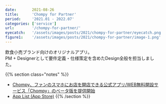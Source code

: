 ```yaml
---
date:       2021-08-26
title:      'Chompy for Partner'
period:     '2021.01 - 2022.07'
categories: ['service']
url:        '/chompy-for-partner/'
eyecatch:   '/assets/images/posts/2021/chompy-for-partner/eyecatch.png'
figure1:    '/assets/images/posts/2021/chompy-for-partner/image-1.png'
---
```


飲食小売ブランド向けのオリジナルアプリ。  
PM + Designerとして要件定義・仕様策定を含めたDesign全般を担当しました。

{{% section class="notes" %}}
- [Chompy、ファンのスマホにお店を開店できる公式アプリ/WEB無料開設サービス「Chompy」のベータ版を提供開始][def1]
- [App List (App Store)][def2]
{{% /section %}}

[def1]: https://prtimes.jp/main/html/rd/p/000000011.000062766.html
[def2]: https://apps.apple.com/jp/developer/chompy-inc/id1489433616?see-all=i-phone-apps
